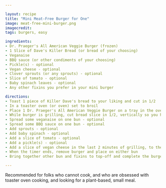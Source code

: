 ```yaml
---

layout: recipe
title: "Mini Meat-Free Burger for One"
image: meat-free-mini-burger.png
imagecredit: 
tags: burgers, easy

ingredients: 
- Dr. Praeger's All American Veggie Burger (frozen)
- 1 Slice of Dave's Killer Bread (or bread of your choosing)
- Veganaise
- BBQ sauce (or other condiments of your choosing)
- Pickle(s) - optional
- Vegan cheese - optional
- Clover sprouts (or any sprouts) - optional
- Slice of tomato - optional
- Baby spinach leaves - optional
- Any other fixins you prefer in your mini burger

directions:
- Toast 1 piece of Killer Dave's bread to your liking and cut in 1/2 
- In a toaster oven (or oven) set to broil
- Place 1 Dr. Praeger's All American Veggie Burger on a tray in the oven on broil for 12 minutes, then flip over for 8 minutes.
- While burger is grilling, cut bread slice in 1/2, vertically so you have two equal slices that act as your "buns"
- Spread some veganaise on one bun - optional
- Spread some BBQ sauce on one bun - optional
- Add sprouts - optional
- Add baby spinach - optional
- Add a slice of tomato - optional
- Add a pickle(s) - optional
- Add a slice of vegan cheese in the last 2 minutes of grilling, to the top of the burger - optional
- When the timer ends, remove burger and place on either bun
- Bring together other bun and fixins to top-off and complete the burger

---
```


Recommended for folks who cannot cook, and who are obsessed with toaster oven cooking, and looking for a plant-based, small meal. 